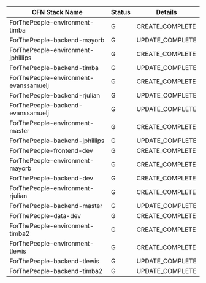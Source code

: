CFN Stack Name | Status | Details
-------------- | ------ | --------
ForThePeople-environment-timba | G | CREATE_COMPLETE
ForThePeople-backend-mayorb | G | UPDATE_COMPLETE
ForThePeople-environment-jphillips | G | CREATE_COMPLETE
ForThePeople-backend-timba | G | UPDATE_COMPLETE
ForThePeople-environment-evanssamuelj | G | CREATE_COMPLETE
ForThePeople-backend-rjulian | G | UPDATE_COMPLETE
ForThePeople-backend-evanssamuelj | G | UPDATE_COMPLETE
ForThePeople-environment-master | G | CREATE_COMPLETE
ForThePeople-backend-jphillips | G | UPDATE_COMPLETE
ForThePeople-frontend-dev | G | CREATE_COMPLETE
ForThePeople-environment-mayorb | G | CREATE_COMPLETE
ForThePeople-backend-dev | G | CREATE_COMPLETE
ForThePeople-environment-rjulian | G | CREATE_COMPLETE
ForThePeople-backend-master | G | UPDATE_COMPLETE
ForThePeople-data-dev | G | CREATE_COMPLETE
ForThePeople-environment-timba2 | G | CREATE_COMPLETE
ForThePeople-environment-tlewis | G | CREATE_COMPLETE
ForThePeople-backend-tlewis | G | UPDATE_COMPLETE
ForThePeople-backend-timba2 | G | UPDATE_COMPLETE

